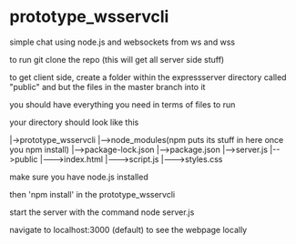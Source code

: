 # prototype_wsservcli
simple chat using node.js and websockets from ws and wss 

to run git clone the repo (this will get all server side stuff)

to get client side, create a folder within the expressserver directory called "public" and but the files in the master branch into it

you should have everything you need in terms of files to run

your directory should look like this

|->prototype_wsservcli
|-->node_modules(npm puts its stuff in here once you npm install)
|-->package-lock.json
|-->package.json
|-->server.js
|-->public
|--->index.html
|--->script.js
|--->styles.css

make sure you have node.js installed

then 'npm install' in the prototype_wsservcli

start the server with the command node server.js

navigate to localhost:3000 (default) to see the webpage locally

